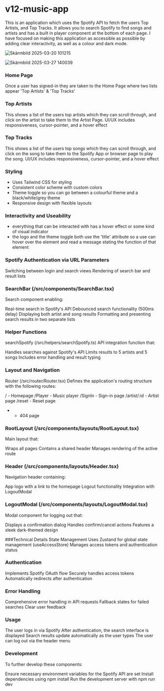 # v12-music-app

This is an application which uses the Spotify API to fetch the users Top Artists, and Top Tracks. It allows you to search Spotify to find songs and artists and has a built in player component at the bottom of each page. 
I have focused on making this application as accessible as possible by adding clear interactivity, as well as a colour and dark mode. 

![Skärmbild 2025-03-20 101215](https://github.com/user-attachments/assets/fea081df-8ff9-484e-9e5b-6e15e2cf7a3c)

![Skärmbild 2025-03-27 140039](https://github.com/user-attachments/assets/04559ff7-1135-4cfa-8d69-3eacecfb3c8a)

### Home Page
Once a user has signed-in they are taken to the Home Page where two lists appear 'Top Artists' & 'Top Tracks'

### Top Artists
This shows a list of the users top artists which they can scroll through, and click on the artist to take them to the Artist Page.
UI/UX includes responsiveness, cursor-pointer, and a hover effect

### Top Tracks
This shows a list of the users top songs which they can scroll through, and click on the song to take them to the Spotify App or browser page to play the song.
UI/UX includes responsiveness, cursor-pointer, and a hover effect

### Styling
  - Uses Tailwind CSS for styling
  - Consistent color scheme with custom colors
  - Theme toggle so you can go between a colourful theme and a black/white/grey theme
  - Responsive design with flexible layouts

### Interactivity and Useability
  - everything that can be interacted with has a hover effect or some kind of visual indicator
  - the logo and the theme toggle both use the 'title' attribute so a use can hover over the element and read a message stating the function of that element

### Spotify Authentication via URL Parameters
Switching between login and search views
Rendering of search bar and result lists

### SearchBar (/src/components/SearchBar.tsx)
Search component enabling:

Real-time search in Spotify's API
Debounced search functionality (500ms delay)
Displaying both artist and song results
Formatting and presenting search results in two separate lists

### Helper Functions
searchSpotify (/src/helpers/searchSpotify.ts)
API integration function that:

Handles searches against Spotify's API
Limits results to 5 artists and 5 songs
Includes error handling and result typing

### Layout and Navigation
Router (/src/router/Router.tsx)
Defines the application's routing structure with the following routes:

/ - Homepage
/Player - Music player
/SignIn - Sign-in page
/artist/:id - Artist page
/reset - Reset page
* - 404 page

### RootLayout (/src/components/layouts/RootLayout.tsx)
Main layout that:

Wraps all pages
Contains a shared header
Manages rendering of the active route

### Header (/src/components/layouts/Header.tsx)
Navigation header containing:

App logo with a link to the homepage
Logout functionality
Integration with LogoutModal

### LogoutModal (/src/components/layouts/LogoutModal.tsx)
Modal component for logging out that:

Displays a confirmation dialog
Handles confirm/cancel actions
Features a sleek dark-themed design

###Technical Details
State Management
Uses Zustand for global state management (useAccessStore)
Manages access tokens and authentication status

### Authentication
Implements Spotify OAuth flow
Securely handles access tokens
Automatically redirects after authentication

### Error Handling
Comprehensive error handling in API requests
Fallback states for failed searches
Clear user feedback

### Usage
The user logs in via Spotify
After authentication, the search interface is displayed
Search results update automatically as the user types
The user can log out via the header menu

### Development
To further develop these components:

Ensure necessary environment variables for the Spotify API are set
Install dependencies using npm install
Run the development server with npm run dev
